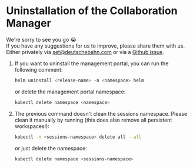 <!--
 ~ SPDX-FileCopyrightText: Copyright DB InfraGO AG and contributors
 ~ SPDX-License-Identifier: Apache-2.0
 -->

# Uninstallation of the Collaboration Manager

We're sorry to see you go :sob: <br /> If you have any suggestions for us to
improve, please share them with us. Either privately via <set@deutschebahn.com>
or via a
[Github issue](https://github.com/DSD-DBS/capella-collab-manager/issues).

1.  If you want to uninstall the management portal, you can run the following
    comment:

    ```zsh
    helm uninstall <release-name> -n <namespace> helm
    ```

    or delete the management portal namespace:

    ```zsh
    kubectl delete namespace <namespace>
    ```

1.  The previous command doesn't clean the sessions namespace. Please clean it
    manually by running (this does also remove all persistent workspaces!):

    ```zsh
    kubectl -n <sessions-namespace> delete all --all
    ```

    or just delete the namespace:

    ```zsh
    kubectl delete namespace <sessions-namespace>
    ```
